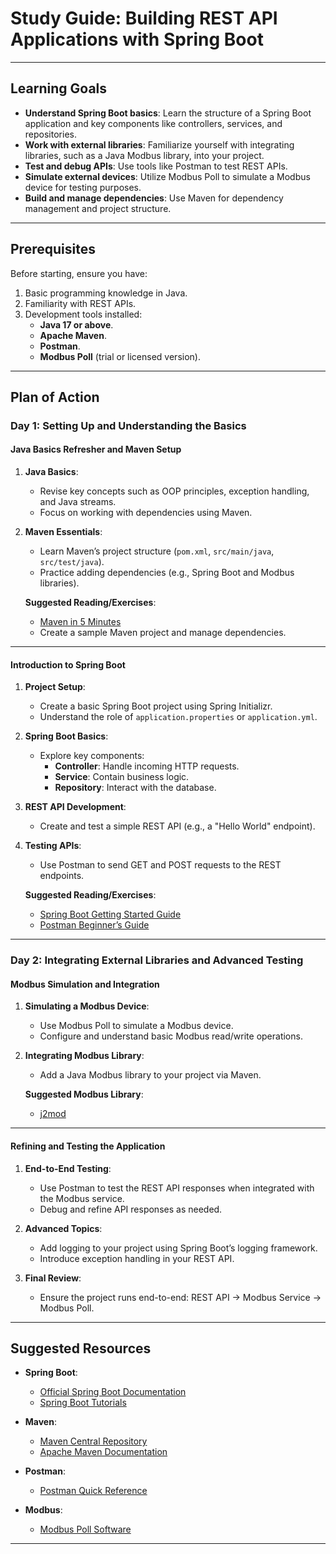 # Study Guide: Building REST API Applications with Spring Boot
---

## Learning Goals

- **Understand Spring Boot basics**: Learn the structure of a Spring Boot application and key components like controllers, services, and repositories.
- **Work with external libraries**: Familiarize yourself with integrating libraries, such as a Java Modbus library, into your project.
- **Test and debug APIs**: Use tools like Postman to test REST APIs.
- **Simulate external devices**: Utilize Modbus Poll to simulate a Modbus device for testing purposes.
- **Build and manage dependencies**: Use Maven for dependency management and project structure.

---

## Prerequisites

Before starting, ensure you have:

1. Basic programming knowledge in Java.
2. Familiarity with REST APIs.
3. Development tools installed:
   - **Java 17 or above**.
   - **Apache Maven**.
   - **Postman**.
   - **Modbus Poll** (trial or licensed version).

---

## Plan of Action

### **Day 1: Setting Up and Understanding the Basics**

#### Java Basics Refresher and Maven Setup

1. **Java Basics**:
   - Revise key concepts such as OOP principles, exception handling, and Java streams.
   - Focus on working with dependencies using Maven.

2. **Maven Essentials**:
   - Learn Maven’s project structure (`pom.xml`, `src/main/java`, `src/test/java`).
   - Practice adding dependencies (e.g., Spring Boot and Modbus libraries).

   **Suggested Reading/Exercises**:
   - [Maven in 5 Minutes](https://maven.apache.org/guides/getting-started/maven-in-five-minutes.html)
   - Create a sample Maven project and manage dependencies.

---

#### Introduction to Spring Boot

1. **Project Setup**:
   - Create a basic Spring Boot project using Spring Initializr.
   - Understand the role of `application.properties` or `application.yml`.

2. **Spring Boot Basics**:
   - Explore key components:
     - **Controller**: Handle incoming HTTP requests.
     - **Service**: Contain business logic.
     - **Repository**: Interact with the database.

3. **REST API Development**:
   - Create and test a simple REST API (e.g., a "Hello World" endpoint).

4. **Testing APIs**:
   - Use Postman to send GET and POST requests to the REST endpoints.

   **Suggested Reading/Exercises**:
   - [Spring Boot Getting Started Guide](https://spring.io/guides/gs/spring-boot/)
   - [Postman Beginner’s Guide](https://learning.postman.com/docs/getting-started/introduction/)

---

### **Day 2: Integrating External Libraries and Advanced Testing**

#### Modbus Simulation and Integration

1. **Simulating a Modbus Device**:
   - Use Modbus Poll to simulate a Modbus device.
   - Configure and understand basic Modbus read/write operations.

2. **Integrating Modbus Library**:
   - Add a Java Modbus library to your project via Maven.

   **Suggested Modbus Library**:
   - [j2mod](https://sourceforge.net/projects/j2mod/)

---

#### Refining and Testing the Application

1. **End-to-End Testing**:
   - Use Postman to test the REST API responses when integrated with the Modbus service.
   - Debug and refine API responses as needed.

2. **Advanced Topics**:
   - Add logging to your project using Spring Boot’s logging framework.
   - Introduce exception handling in your REST API.

3. **Final Review**:
   - Ensure the project runs end-to-end: REST API → Modbus Service → Modbus Poll.

---

## Suggested Resources

- **Spring Boot**:
  - [Official Spring Boot Documentation](https://spring.io/projects/spring-boot)
  - [Spring Boot Tutorials](https://www.baeldung.com/spring-boot)

- **Maven**:
  - [Maven Central Repository](https://mvnrepository.com/)
  - [Apache Maven Documentation](https://maven.apache.org/guides/)

- **Postman**:
  - [Postman Quick Reference](https://learning.postman.com/)

- **Modbus**:
  - [Modbus Poll Software](https://www.modbustools.com/modbus_poll.html)

---